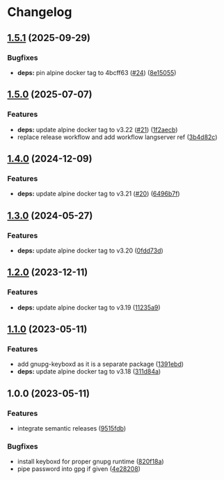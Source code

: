 # Changelog

## [1.5.1](https://github.com/actionhippie/gpgsign/compare/v1.5.0...v1.5.1) (2025-09-29)


### Bugfixes

* **deps:** pin alpine docker tag to 4bcff63 ([#24](https://github.com/actionhippie/gpgsign/issues/24)) ([8e15055](https://github.com/actionhippie/gpgsign/commit/8e15055b81a1f34a60fddcd65bcb6fc84af2bd86))

## [1.5.0](https://github.com/actionhippie/gpgsign/compare/v1.4.0...v1.5.0) (2025-07-07)


### Features

* **deps:** update alpine docker tag to v3.22 ([#21](https://github.com/actionhippie/gpgsign/issues/21)) ([1f2aecb](https://github.com/actionhippie/gpgsign/commit/1f2aecb7191bf22c1634d5b83f1c7129ff18e612))
* replace release workflow and add workflow langserver ref ([3b4d82c](https://github.com/actionhippie/gpgsign/commit/3b4d82ca978a8b02d219d569cd460daba1b7049d))

## [1.4.0](https://github.com/actionhippie/gpgsign/compare/v1.3.0...v1.4.0) (2024-12-09)


### Features

* **deps:** update alpine docker tag to v3.21 ([#20](https://github.com/actionhippie/gpgsign/issues/20)) ([6496b7f](https://github.com/actionhippie/gpgsign/commit/6496b7f2ec41bb6d186ae40efc31f78b259f43b0))

## [1.3.0](https://github.com/actionhippie/gpgsign/compare/v1.2.0...v1.3.0) (2024-05-27)


### Features

* **deps:** update alpine docker tag to v3.20 ([0fdd73d](https://github.com/actionhippie/gpgsign/commit/0fdd73d3051a2ac33895d2292042803935419017))

## [1.2.0](https://github.com/actionhippie/gpgsign/compare/v1.1.0...v1.2.0) (2023-12-11)


### Features

* **deps:** update alpine docker tag to v3.19 ([11235a9](https://github.com/actionhippie/gpgsign/commit/11235a9fb1027a215c9bd684657344485c86b67d))

## [1.1.0](https://github.com/actionhippie/gpgsign/compare/v1.0.0...v1.1.0) (2023-05-11)


### Features

* add gnupg-keyboxd as it is a separate package ([1391ebd](https://github.com/actionhippie/gpgsign/commit/1391ebd502827e2a824d32c811236a2cc674367b))
* **deps:** update alpine docker tag to v3.18 ([311d84a](https://github.com/actionhippie/gpgsign/commit/311d84a36c79aaff0e9586cd1fc306af50d6ae3b))

## 1.0.0 (2023-05-11)


### Features

* integrate semantic releases ([9515fdb](https://github.com/actionhippie/gpgsign/commit/9515fdb11ed7dd0037b9143d050d2bde663910ac))


### Bugfixes

* install keyboxd for proper gnupg runtime ([820f18a](https://github.com/actionhippie/gpgsign/commit/820f18a0a13fbb1c767fb9a46a17c824df30d6fb))
* pipe password into gpg if given ([4e28208](https://github.com/actionhippie/gpgsign/commit/4e28208b142cae93e1582401dcda1cf79e4f72c0))
